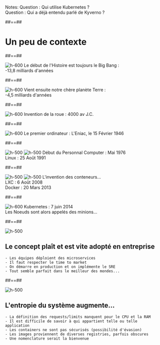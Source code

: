 <!-- .slide: data-background="./assets/kubernetes/iletaitunefois.png"-->
Notes:
Question : Qui utilise Kubernetes ? <BR>
Question : Qui a déjà entendu parlé de Kyverno ?


##==##
<!-- .slide: class="transition-bg-sfeir-2" -->
# Un peu de contexte

##==##
<!-- .slide: class="flex-row center" -->
![h-600](./assets/bigbang.jpg)
Le début de l'Histoire est toujours le Big Bang : <BR> -13,8 milliards d'années

##==##
<!-- .slide: class="flex-row center" -->
![h-600](./assets/context/02-la-terre.png)
Vient ensuite notre chère planète Terre : <BR> -4,5 milliards d'années

##==##
<!-- .slide: class="flex-row center" -->
![h-600](./assets/context/5-la-roue.jpg)
Invention de la roue : 4000 av J.C.

##==##
<!-- .slide: class="flex-row center" -->
![h-600](./assets/context/11-Eniac.jpg)
Le premier ordinateur : L'Eniac, le 15 Février 1946

##==##
<!-- .slide: class="flex-row center" -->
![h-500](./assets/context/13-8086.jpg)
![h-500](./assets/context/14-tux.png)
Début du Personnal Computer : Mai 1976 <BR>
Linux : 25 Août 1991

##==##
<!-- .slide: class="flex-row center" -->
![h-500](./assets/context/16-lxc.webp)
![h-500](./assets/context/17-docker.png)
L'invention des conteneurs...<BR>
LXC : 6 Août 2008 <BR>
Docker : 20 Mars 2013

##==##
<!-- .slide: class="flex-row center" -->
![h-600](./assets/context/18-kubernetes.webp)
Kubernetes : 7 juin 2014 <BR>
Les Noeuds sont alors appelés des minions...

##==##
<!-- .slide: class="transition left sfeir-bg-2" -->
![h-500](./assets/context/minions.png)
## Le concept plaît et est vite adopté en entreprise
    - Les équipes déploient des microservices
    - Il faut respecter le time to market
    - On démarre en production et on implémente le SRE  
    - Tout semble parfait dans le meilleur des mondes...

##==##
<!-- .slide: class="transition left sfeir-bg-2" -->
![h-500](./assets/context/minions2.webp)
## L'entropie du système augmente...
    - La définition des requests/limits manquent pour le CPU et la RAM
    - Il est difficile de savoir à qui appartient telle ou telle application
    - Les containers ne sont pas sécurisés (possibilité d'évasion)
    - Les images proviennent de diverses registries, parfois obscures
    - Une nomenclature serait la bienvenue


